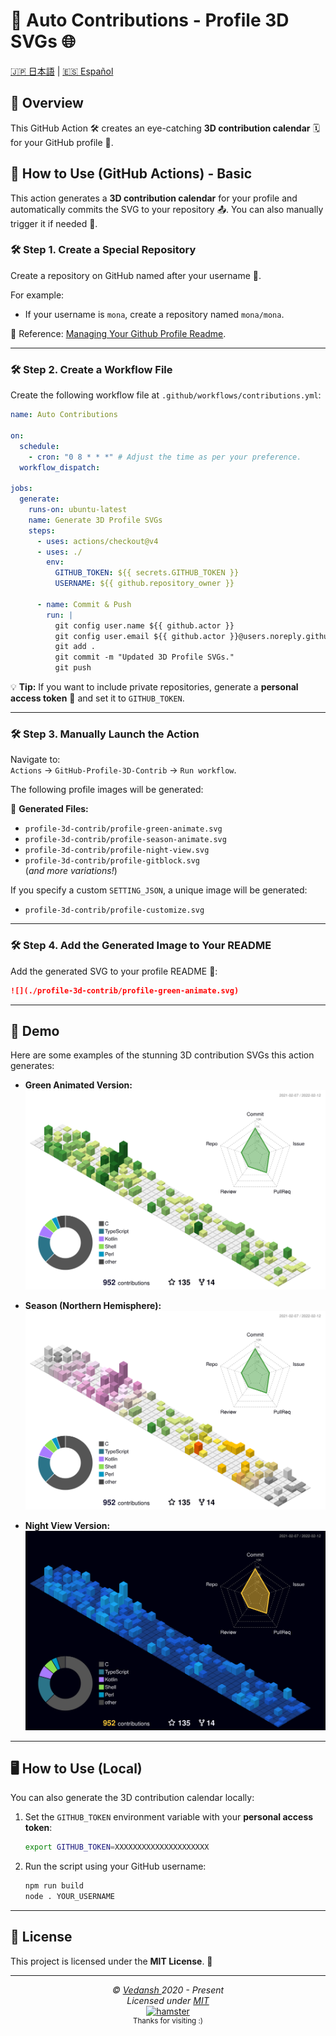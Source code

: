 # 🌟 Auto Contributions - Profile 3D SVGs 🌐  

[🇯🇵 日本語](./docs/README.ja-jp.md) | [🇪🇸 Español](./docs/README.es-es.md)  

## 📖 Overview  

This GitHub Action 🛠️ creates an eye-catching **3D contribution calendar** 🗓️ for your GitHub profile 🎨.  

## 🚀 How to Use (GitHub Actions) - Basic  

This action generates a **3D contribution calendar** for your profile and automatically commits the SVG to your repository 📤. You can also manually trigger it if needed 🔄.  

### 🛠️ Step 1. Create a Special Repository  

Create a repository on GitHub named after your username 📝.  

For example:  
- If your username is `mona`, create a repository named `mona/mona`.  

📖 Reference: [Managing Your Github Profile Readme](https://docs.github.com/en/github/setting-up-and-managing-your-github-profile/managing-your-profile-readme).  

---

### 🛠️ Step 2. Create a Workflow File  

Create the following workflow file at `.github/workflows/contributions.yml`:  

```yaml
name: Auto Contributions

on:
  schedule:
    - cron: "0 8 * * *" # Adjust the time as per your preference.
  workflow_dispatch:

jobs:
  generate:
    runs-on: ubuntu-latest
    name: Generate 3D Profile SVGs
    steps:
      - uses: actions/checkout@v4
      - uses: ./ 
        env:
          GITHUB_TOKEN: ${{ secrets.GITHUB_TOKEN }}
          USERNAME: ${{ github.repository_owner }}

      - name: Commit & Push
        run: |
          git config user.name ${{ github.actor }}
          git config user.email ${{ github.actor }}@users.noreply.github.com
          git add .
          git commit -m "Updated 3D Profile SVGs."
          git push
```  

💡 **Tip:** If you want to include private repositories, generate a **personal access token** 🔐 and set it to `GITHUB_TOKEN`.  

---

### 🛠️ Step 3. Manually Launch the Action  

Navigate to:  
`Actions` → `GitHub-Profile-3D-Contrib` → `Run workflow`.  

The following profile images will be generated:  

📂 **Generated Files:**  
- `profile-3d-contrib/profile-green-animate.svg`  
- `profile-3d-contrib/profile-season-animate.svg`  
- `profile-3d-contrib/profile-night-view.svg`  
- `profile-3d-contrib/profile-gitblock.svg`  
(*and more variations!*)  

If you specify a custom `SETTING_JSON`, a unique image will be generated:  
- `profile-3d-contrib/profile-customize.svg`  

---

### 🛠️ Step 4. Add the Generated Image to Your README  

Add the generated SVG to your profile README 📜:  

```md
![](./profile-3d-contrib/profile-green-animate.svg)
```  

---

## 🎨 Demo  

Here are some examples of the stunning 3D contribution SVGs this action generates:  

- **Green Animated Version:**  
  ![Green Animate](https://raw.githubusercontent.com/offensive-vk/auto-contributions/master/docs/demo/profile-green-animate.svg)  

- **Season (Northern Hemisphere):**  
  ![Season Northern](https://raw.githubusercontent.com/offensive-vk/auto-contributions/master/docs/demo/profile-season-animate.svg)  

- **Night View Version:**  
  ![Night View](https://raw.githubusercontent.com/offensive-vk/auto-contributions/master/docs/demo/profile-night-view.svg)  

---

## 🖥️ How to Use (Local)  

You can also generate the 3D contribution calendar locally:  

1. Set the `GITHUB_TOKEN` environment variable with your **personal access token**:  
   ```bash
   export GITHUB_TOKEN=XXXXXXXXXXXXXXXXXXXXX
   ```  

2. Run the script using your GitHub username:  
   ```bash
   npm run build
   node . YOUR_USERNAME
   ```  

---

## 📜 License  

This project is licensed under the **MIT License**. 📝  

---

<p align="center">
  <i>&copy; <a href="https://github.com/offensive-vk/">Vedansh </a> 2020 - Present</i><br>
  <i>Licensed under <a href="https://github.com/offensive-vk/auto-contributions?tab=MIT-1-ov-file">MIT</a></i><br>
  <a href="https://github.com/TheHamsterBot"><img src="https://i.ibb.co/4KtpYxb/octocat-clean-mini.png" alt="hamster"/></a><br>
  <sup>Thanks for visiting :)</sup>
</p>
